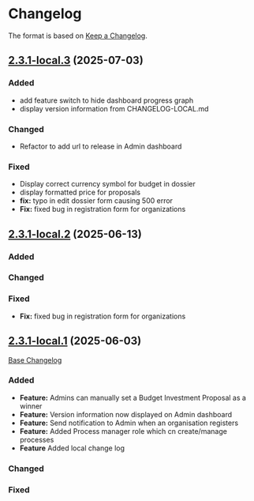# Changelog

The format is based on [Keep a Changelog](http://keepachangelog.com/en/1.0.0/).

## [2.3.1-local.3](https://github.com/cosladigital/consul-latest/tree/2.3.1-local.3) (2025-07-03)

### Added
- add feature switch to hide dashboard progress graph 
- display version information from CHANGELOG-LOCAL.md

### Changed
- Refactor to add url to release in Admin dashboard

### Fixed
- Display correct currency symbol for budget in dossier 
- display formatted price for proposals 
- **fix:** typo in edit dossier form causing 500 error 
- **Fix:** fixed bug in registration form for organizations


## [2.3.1-local.2](https://github.com/cosladigital/consul-latest/tree/2.3.1-local.2) (2025-06-13)

### Added

### Changed

### Fixed
- **Fix:** fixed bug in registration form for organizations

## [2.3.1-local.1](https://github.com/cosladigital/consul-latest/tree/2.3.1-local.1) (2025-06-03)

[Base Changelog](https://github.com/consuldemocracy/consuldemocracy/compare/2.3.0...2.3.1)

### Added

- **Feature:** Admins can manually set a Budget Investment Proposal as a winner
- **Feature:** Version information now displayed on Admin dashboard
- **Feature:** Send notification to Admin when an organisation registers
- **Feature:** Added Process manager role which cn create/manage processes
- **Feature** Added local change log

### Changed

### Fixed


